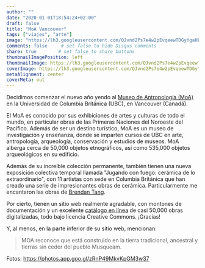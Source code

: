 ```yaml
---
author: ""
date: "2020-01-01T18:54:24+02:00"
draft: false
title: "MoA Vancouver"
tags: ["viajes", "arte"]
image: "https://lh3.googleusercontent.com/QJvnd2Ps7e4w2pEvqeewTDGyYgaHE6u-YjAbWbvh9udSDdqqZlRgoydtAqKckPzwBBV4w-CjN5syZXxVQRnQ6epdoTWvvjW-MjTTOAbnlmkEnGhk5sI4soP9nTtFemzeF2Xd6wPmM4M=w1920-h1080"
comments: false     # set false to hide Disqus comments
share: true        # set false to share buttons
thumbnailImagePosition: left
thumbnailImage: https://lh3.googleusercontent.com/QJvnd2Ps7e4w2pEvqeewTDGyYgaHE6u-YjAbWbvh9udSDdqqZlRgoydtAqKckPzwBBV4w-CjN5syZXxVQRnQ6epdoTWvvjW-MjTTOAbnlmkEnGhk5sI4soP9nTtFemzeF2Xd6wPmM4M=w1920-h1080
coverImage: https://lh3.googleusercontent.com/QJvnd2Ps7e4w2pEvqeewTDGyYgaHE6u-YjAbWbvh9udSDdqqZlRgoydtAqKckPzwBBV4w-CjN5syZXxVQRnQ6epdoTWvvjW-MjTTOAbnlmkEnGhk5sI4soP9nTtFemzeF2Xd6wPmM4M=w1920-h1080
metaAlignment: center
coverMeta: out
---
```


Decidimos comenzar el nuevo año yendo al [Museo de Antropología (MoA)](https://moa.ubc.ca/) en la Universidad de Columbia Británica (UBC), en Vancouver (Canadá).

<!--more-->

El MoA es conocido por sus exhibiciones de artes y culturas de todo el mundo, en particular obras de las Primeras Naciones del Noroeste del Pacífico. Además de ser un destino turístico, MoA es un museo de investigación y enseñanza, donde se imparten cursos de UBC en arte, antropología, arqueología, conservación y estudios de museos. MoA alberga cerca de 50,000 objetos etnográficos, así como 535,000 objetos arqueológicos en su edificio.

Además de su increíble colección permanente, también tienen una nueva exposición colectiva temporal llamada "Jugando con fuego: cerámica de lo extraordinario", con 11 artistas con sede en Columbia Británica que han creado una serie de impresionantes obras de cerámica. Particularmente me encantaron las obras de [Brendan Tang](https://www.brendantang.com/).

Por cierto, tienen un sitio web realmente agradable, con montones de documentación y un excelente [catálogo en línea](http://collection-online.moa.ubc.ca/home) de casi 50,000 obras digitalizadas, todo bajo licencia Creative Commons. ¡Gracias!

Y, al menos, en la parte inferior de su sitio web, mencionan:

> MOA reconoce que está construido en la tierra tradicional, ancestral y tierras sin ceder del pueblo Musqueam.

Fotos: https://photos.app.goo.gl/zRnP49MkvKpGM3w37

<script src="https://cdn.jsdelivr.net/npm/publicalbum@latest/embed-ui.min.js" async></script>
<div class="pa-gallery-player-widget" style="width:100%; height:480px; display:none;"
  data-link="https://photos.app.goo.gl/zRnP49MkvKpGM3w37"
  data-title="91 new photos by Jorge Cortell">
  <object data="https://lh3.googleusercontent.com/lzDkypZwp1gInLTg-_CDNE7SSeu7XBFjgq3iTLTpPt7ESGZNdU8DJnkyG4q8rwy8mJJtuMNRnQfXZdQ4lG5LOmT096NTlISig9PK7H7DEW6M-olVK7y4mhwpiZvFcksB2_rcbU8X0a4=w1920-h1080"></object>
  <object data="https://lh3.googleusercontent.com/zaCg-ixJD3qFG4Xj0xXi05U3gc4hbCBZKu0AzwuRmxMBp091__o-uzz3giGtZhRlqbuYr_3CRKjAn-0erFyH3WEqsVEFtrl-9cmrYl5-hAiLhbXydtJsEcO5Nw1nV_6rXMEAilJ6-to=w1920-h1080"></object>
  <object data="https://lh3.googleusercontent.com/HXduq4zz6iLCEtzg2VCfJ8Byjhzjfb09JMqPvJIqAgEwzR4lFD9x3qQ4fWfZe5vR2XL6pzDE8mw0MlWM5lMTQ8Tl6PNsSQZPkED1OvfkfhEdNyqNNP8BeZ_jKOioe8i2T_b3o0T1L-c=w1920-h1080"></object>
  <object data="https://lh3.googleusercontent.com/Al3gKAjQrd3oKaRVibFXMMYLD3xDzuxXSiHs8WHK4c0AwOdvC33aIDKx7Inlccr87z4NJ3xAS2kxscl_RbjBKFLYKmIBhMQpQOumvb8-2ASAD_p1tUtJzod8gBeizrHsy7IcUT1NIlQ=w1920-h1080"></object>
  <object data="https://lh3.googleusercontent.com/4EYzdpSgdhQNSAJLY3jvfMt6KOsDeoZIi2tKLi0e41753DrVbWokSymfAt3mhAcx3sv9E5LllvhPQ5TY4EmckeXhjRfRUhh8xEb2fGBy_g-wp5b91hBbiLHcvNNn6Q2HlqVMXDxAQU4=w1920-h1080"></object>
  <object data="https://lh3.googleusercontent.com/RwZ3za5Sny_M11Amg2NgQVyLMVchJcbSMe7JsZVySnhir0YAxzSHcpwD6gdHnHpTfQ2ksvTy8aRbhTV5XYkIgDGANts5tQErSrUdqdBS3N3CjgpUHfOcgjNB9q5uEH3211K3m11dKHU=w1920-h1080"></object>
  <object data="https://lh3.googleusercontent.com/IBlNKRVS6WBj3GvCi5urREmyeTwptuYi81PVfB1TjO77h2BVydvLLucB8P9bxCizkncP7Z16jFhCxFx3jVHKKnP2qx_PxbR9udOZeHrbrfhrqOUbsHKhfzsEhtXWOC5PopIcbPacM7E=w1920-h1080"></object>
  <object data="https://lh3.googleusercontent.com/3jvgiQj0RSg_luCKb5hJ2paT7RyQQyx25fkcpyNxy5dU1M_3QwYSrgZEQJdF2tOwfZjIlDd8mGNo09jfP-MCfz5Ch21bsOXFB3IyZVlF1S_Ci9aqJG1QBCqcqaG-M_VK7lIv-07DMqg=w1920-h1080"></object>
  <object data="https://lh3.googleusercontent.com/LZ4mOZ4s37Tt3e-TsUSMHHS-gC0_D-wPLDxrASNPXZEKYCv-LhZuPtZhUrceW_8PL5m2l06nV_z5eEzdJk1uf-86f03eqMKF4QTGEAZo5k0JRB9YI7vGoo0k7YAQNzgsbAkQYLJjS58=w1920-h1080"></object>
  <object data="https://lh3.googleusercontent.com/APfFR7ygSXTi894yCHnacOyiIEE7Mt31ufjKvJDgQIGvAyjYDBi7eIjVutrKwgRKi7eTVSaANNIeMhPasb0hYnBHPXqDKBslpT2dOpTf6QOz90frvFpt61xGakrVI5_vCWCW508xxZg=w1920-h1080"></object>
  <object data="https://lh3.googleusercontent.com/3HuecW4yE-AAVqWK0iOVbTpcuj5phO81rE07HERGkcbjHetTsf74K6LsWcocDKRCtVVocNTw764q2ppMCP7yVdwZNZIEEopABkqFUvaewnQAvp8LR9U2Oievr9Kpk4Yx-_zABS5Gzdg=w1920-h1080"></object>
  <object data="https://lh3.googleusercontent.com/YFiEM04mjaLHXFoBFplJ1ymhAlcJaTz80a7vENIgnSPKgjAjhpmzsMr02J2wLn1VLUp4i8f_ImR1ifqUj8XMnWv8RAqHlK3EOx7yiLUqJ9KdwYmhMVhyrIYIZ8VbjdTsuXNf0OHDZec=w1920-h1080"></object>
  <object data="https://lh3.googleusercontent.com/H3OQRUAKjaurf4hJTRisDLYuNmdVU-C0iAOzszbhcxVsTCsL4U_VyKy7d6SYL1nO1BxsShZUOUZ543KfGotpbIRXPxlgwLf4nZT4wFow8w-eV5AmBmXm_hwpzQXt4yWvRdM3PMBceAA=w1920-h1080"></object>
  <object data="https://lh3.googleusercontent.com/obS5IMa-AgZ-pDZrQGfQxPdVUP7jC-8f4mRu5NG1WmFA_F3PsD04xM4UDYGiRj_mRM5HxMh3S7FOwtMNGS0AbK-We__Zex0Q7ssmWIH5hgSyDItVWVuZOXwuaWAGaQMaQKuz6GXBWxk=w1920-h1080"></object>
  <object data="https://lh3.googleusercontent.com/M0_uMivPbnyAAWrZ7F9wwcvbWtgLtd5OAfBjS1cMNTBTR8RNfXV3_cUoKQOnxQUhZNAdi5q_tKpOuTYlmIURgVQsPKfrGNemWvxf965w3BqkqQyjokQkeAArY5maxxIojGqPwx4LYe8=w1920-h1080"></object>
  <object data="https://lh3.googleusercontent.com/ZJtxhmQa_DmQSC26a_uPYbCRFnFp3Izr4N_9gOGGMKq9ffuYMu9hanjfg9D3XZ6_8VHJaBoaXD_fNO2YTFWMw8Ju3RK2qdA72j9BfRK0HsIlRg0EtE0w_OqyWimxGNCycFVgae9m3Fg=w1920-h1080"></object>
  <object data="https://lh3.googleusercontent.com/a9oYUrcHxQxtFmNMihWawJM-I3kboo8nbKJcko_I51H5W8qopk1-qtrVNh4D5fEOErXAn_RUImR8HtZcwl9n7ZJ4MSLoqXLUOCEGYiJop8OfQwnWyxl9NDYFrlcZW3PDdtXrlulpca4=w1920-h1080"></object>
  <object data="https://lh3.googleusercontent.com/SpjhCeOUPubfO5rGGwmyAIStuda5miC0wxKqc1r-STIr7kz95fhklyrx-_INlggrdQkVFUXgs1b4WHjIRJ_ToMZJBYUz96JrEjY0CIyVBAcF-WAlMEf7GbDM6o9eafUDq-8PxgEyKLY=w1920-h1080"></object>
  <object data="https://lh3.googleusercontent.com/t3Zc2lHEZ9S47Irob7z5q8_ay9wOo6MLZ4jegBcecAMFFZGh-tG7d8y0jAlHP9s6Cr2rM8D7oJ5MFwhqEeMnskIqQxLx8LGi-ljE2o7uj2KfGQeOTDZlyfEFiCsEFsXlWFHcw-mImqE=w1920-h1080"></object>
  <object data="https://lh3.googleusercontent.com/jVFCDkl7xf3F2q-PD5ktIYp3wSePrvmwrayREMnrlBHo9x2M_IDoPa105a5Cq4YAraSByEibCtQU3qfQn8t_GkQB1er-yAnX7I25_qWgXV8Wfz6Pjwt9vQg1et20jeNdASm4M4DjJZw=w1920-h1080"></object>
  <object data="https://lh3.googleusercontent.com/YSumuc1_Nwk7eDYXhgDAmILwPYNpWUYIBZtW83fG2leSxi85zUFDDaKIOF5FkHKaoeESnillSynj-t4bvg1DbhLnmaDL1wrjXbdh6rFjSphh3AvXtSpr-Sycsn1hOm7CU9wElk8Ae48=w1920-h1080"></object>
  <object data="https://lh3.googleusercontent.com/Sv2gSY0gfh4BYjE6lbSZbid0S4oCrNV0RSWZ-5c410D9ysuTnZHLy3wJA09Lp4fyaZmn5YEU8SQp3BBhkwo8S6ssQT00epnOcB6beW3HdmUpS2P7u2y54A_drgdFmE-KB0zJXfC-cyM=w1920-h1080"></object>
  <object data="https://lh3.googleusercontent.com/B_bvcCcTirwGkYleV095IQE5V39A8b-RNeDlRYOp_2cj0Ws4cghxc2A1ojwFYChHp1cL4iW1LMaqxwdfCWNSTRuKpZ6lqu6szfWoH7pBAeAlAq1MG0rpJ-w48qT3ZdYpgwpE2fzmfsI=w1920-h1080"></object>
  <object data="https://lh3.googleusercontent.com/u8x4xIwELmFmFjoCZcb9QguxciYWBIowRhUxZa-zJuIRQP-XspslgyVJ6ulznBGVE4mAtk2UxPq4N_Owa7ivXpqa-V51FxvN2PeUva6YR1rVtJjZfwgHj_FMnkRK1YKhH_z92veTS0Y=w1920-h1080"></object>
  <object data="https://lh3.googleusercontent.com/xtE2C9MgYS3VPLpcLLeE82KZ8gRtrNJk6LWRklTmKQtdnaVwkgP9S-b15p9M05Hy6JOdJToxYGtOsnbDOBUgXACWc5RD6ptj4N-uigy3ahorDyjJKD1nllsIDhahEG4cUUjhE6BuL78=w1920-h1080"></object>
  <object data="https://lh3.googleusercontent.com/5ljWRuxeZ1OBL0nSr_6rfDVdnHpxp-FnqzCU6wGyrkcvjWTJCn3KQaiOhULhcMAEWpG8BmTLuf7_3mXZ6w5mNa9u1tLteb-irPzjxsZJkU3cojN9cGZu-WLV46Kyt7b5nzIJlsRr758=w1920-h1080"></object>
  <object data="https://lh3.googleusercontent.com/k7DRntRElCNjMNgFaTResvV11NZxEd3KrV8Nwm_bacnmElmf9qnjiAX40KaMbA8ouyDEX_OD7CVAHvJ8YvIjBJIW7gXv9LMFUbJ5duPkdCAYbYWn7xVl1yPdzJYr_gbo0SG97IbdgnQ=w1920-h1080"></object>
  <object data="https://lh3.googleusercontent.com/dm1ONbY4Gjr5PYDnlVbHCyPp-V6fjP4HOoE1M_x-H0WHDyP8GBxYZX2rUJf8w3Psp0aHwV8_YUcW2gTQZCGLfV7vFrrouF3DOamNxNOk32UtwfXLwittghBixRaq2cAM_hcVYDUSeZw=w1920-h1080"></object>
  <object data="https://lh3.googleusercontent.com/RPuWNkqm9bLwmCGYp_e1EHvCOsAZ9GyqA6Tk-J0VObvT2eXagL302sL4rnNIaOyFQQIClebHT5jhKS3ZFDsEwFJYzqKMvfDKiFbWx--7L4HXdC_KPsW141xjmgk6FeoK2soC9446fJw=w1920-h1080"></object>
  <object data="https://lh3.googleusercontent.com/BJqWVoRPFWCLODud4RiRSX3nqSoFxnPLSK9rctFMghB-kGr3WPVBN3KI1CMCLe6kdhIqY4N7GODOpB4i428lk_fxuWpw-Y1jnurIGl7VH9ClC84AKpIebVnuFh3fDXcsnubtv7LQEJ0=w1920-h1080"></object>
  <object data="https://lh3.googleusercontent.com/-72gVlzBfpaGCuZE8TchmtD0lgVidPpTrU_tiBJ12e4CMwYa9-bBqSGPIxknzIkYECm_yNOSnLxMQ0LG17DPpSiDOO0pfeWySXRGP93v5rQ-NV_3bB9eRG8qHih8NzZyHKG5x4VFHRo=w1920-h1080"></object>
  <object data="https://lh3.googleusercontent.com/SVyfE5phRH2SCusRZBaOsbf6pBEoy9dHVpEl7h0TP5ndhMoRFmkonYya3H6Wi0VVLdvhtUk467VhTMGjaZO5TnrEb0P5V76EAbwBs5XOKwQiBUBHWXsH2rXDM3D3NCIgdv--or1bebk=w1920-h1080"></object>
  <object data="https://lh3.googleusercontent.com/QuLo_plVz1g_2ggEQk3goEHHvGt-LR6-3jPJBAGygfpW4Ph8_EjBqV3xaMbttzsWU6m6Oje34dkWLQQGH_uAEw7IAN5GaDtikSHkCQZmGT_EcrcVMNdm0raXwYDt5awuYH7PaP0srK0=w1920-h1080"></object>
  <object data="https://lh3.googleusercontent.com/8Fxa_ahO3UcwPaG0KtIGo3rt4wTrT1pLFSFdgWUgzHv8dAibUYmroFsqYXm7TdePIJR1S9TIu6nSbCbPgwzq8jUCQsibfrmmDQUbrUbbaOwJOCPmvTyX7mm6m2GdpLv5JKqnvZndm_k=w1920-h1080"></object>
  <object data="https://lh3.googleusercontent.com/N_KaoC_dFwRD-lAyia9c9Vw2DJatgAqpdJ2NB9wLc-6sFUXTP_uSl9wAU3C0MQEwO593VtVcGmdabY2eMktjg0xZd83MnhRtB7e_ESOO68dj_fQJGuzvdW0Vcx9adRQVwo1Rf99HNf4=w1920-h1080"></object>
  <object data="https://lh3.googleusercontent.com/8BgNUPCrDKNuP3UfSJLITKmlxso8vfAN_jVUlQRy6IlHXYfxYzTEeQ8f3PZHFUvYYOY_PaHG-LZ-TBj95HxmPVfT7mMGo5-fn_Ek_cIqRZ9wRh2holg5OHBUE6_aKKoD-iTbDvHFBIk=w1920-h1080"></object>
  <object data="https://lh3.googleusercontent.com/rCz-cLuMuYLCp70TqgQVSWz6Z6JYVbxiGQk1gmnNnDy92DQK80hB9-3OOBh8iihqu-nihOO5WGum9e7YRMIqkj53NtyMkCtMJtkNeibIkCqjHNpwL1zEjhmYL-fnqsprLO2wLrdPBH4=w1920-h1080"></object>
  <object data="https://lh3.googleusercontent.com/AKqVMxnd63-SSW0fyZtqVQZsEztPOoWLEZlD9jCWqcgoZKrKUsKICW63mWIgdtRKBlu6EhdYVgr8jOWWzxecAFEy_KaroJMBv9KN4qogQTsb88xycU6uhMZHQCogzM5XHPaOfykScyQ=w1920-h1080"></object>
  <object data="https://lh3.googleusercontent.com/VU7fUPH3mO_y16RHJh2E7_RTZ0ufccfTaHL_CRweFBxgUaOhY4_rso-thqC6zok39C38iCoFaocbZ3Wjth1UrV5L0Ti2o3XNt2TTDNE44k_9c3nDV6gA1ioYSavxwfbmKSWy0dqpavU=w1920-h1080"></object>
  <object data="https://lh3.googleusercontent.com/-aLO5b7V3DHxRTWr0BsgOHyk6yZYDLGFnAXEssh8Yg6-e-QkML75Z3qMFEmX84EIsrKAjOpSGkslLlq0UuexgSq9IsRF5HYdh8hlwUUl_Wm_i09qv36OWUC32L73ovFFTME65o6Ta88=w1920-h1080"></object>
  <object data="https://lh3.googleusercontent.com/o2VwR1ju8J9HcHOFpAMzjrMSZKUntJMnYS0l4XYe4siQBVXXAz9ZsEdjG8YkH5q7DwIM4y3I3hE1HWTkSlCTMsHYhDXr4BBKbgm17QUXF1UtENz6pFxO5GeskunxwHqiVB_XKGjVT6Q=w1920-h1080"></object>
  <object data="https://lh3.googleusercontent.com/GKb5fjMHcjd6t4dfAVrTTMyHNb_HWqubyYunwEbDN3OPHtANeNQ-U7ZaIo4MdYrLCAS493g0idLx8g-6TvSqWa2vYvPtcdcLeGTneIXdctZXO14eLu5xB8NmscM8_1Yusaa9x87G2vk=w1920-h1080"></object>
  <object data="https://lh3.googleusercontent.com/bh3B38qFPH4uQ33XIVBm4tvI-yBXyxQaREzig946XGRmQfeTAz_o9EI8qRac1hdUdDBOFI6h0PPmDAFtobJ1b-K8LhUue5YSBaCa1FkTAPFz44y2zz9sVjydPRZbz16Q2m-6FEqLKwU=w1920-h1080"></object>
  <object data="https://lh3.googleusercontent.com/1tdGJvEn3QO0L9zrTnXV0RglDElIPrCpaulNEuVLQ-A8PAheBxvH5R6AcLtGPUrxw93QHI8A6IIga8Qf950EuP3WA0weOMDHmGKhon1WyJ9Vp_2NLd9r27_106kwvbZLM6Idy1_EcJI=w1920-h1080"></object>
  <object data="https://lh3.googleusercontent.com/Rxln4bNFK8ZyAns7ai-sd1En2jn_8FDX_gC4_lumh7eHl_LxRAvdtNg2FMAHbP7S2_YCldcnb8Kc8g1TCKPciiRy20CAYKTDhXIns9cu0kOiX6OJs9kZW-HLCjii0719C8Ut7JuCX9w=w1920-h1080"></object>
  <object data="https://lh3.googleusercontent.com/1bfKOaJwHnmUJQqLDLu2Dugtj7c39Gya_Z_PdcwWipqupAvI1Ekwc1rDXarqxi24dkkkn3WsZqWuINMyIsjNKUkV0bpdISfyxy5gJjppE0CylFvCPVp6-F1_1YEmuaf3_mqmL5bkYMo=w1920-h1080"></object>
  <object data="https://lh3.googleusercontent.com/EPsoiGedtTMfH7-Ls1HLMPdNfpn43LOMzeqtKaqvmeGnKcHT9JtcAWM3aTMS7xney4YmLTzxlLCpbgj03P3jTcL8Pw4QFR2fqMt4zfqm9bks6VzCpBYi1cOafNcq2lGcKEWQC0bOjE4=w1920-h1080"></object>
  <object data="https://lh3.googleusercontent.com/_5AA4uqN7GNjUh0ucmTsZdpvHzWSJ3QLRkgkz1VAHudeCPgSAt69bOyViae5z61C67-sE1l_80iIXJLBu_NiPeFliDkBCuuzyxzEXd4plv9UDTykWp0aozZvFxvvU6Ug1wSqkHLqWbg=w1920-h1080"></object>
  <object data="https://lh3.googleusercontent.com/KpDJK5GfxUTbVCAqy2ZUJ2SIySDlBVvn57ES8vqEUc2DBSa6i_0mfk4kNBM5Pn6gPr0XjfvYhpe0ozBzKGWYpu6wtmQuCazBNE-uPuXLisvFRhOXLVwo_EXd8snMd9HDa1SmXXHUsA4=w1920-h1080"></object>
  <object data="https://lh3.googleusercontent.com/u8iNCepQozBHEtmh51C1iB44hF8wv3M4REXh8dD2YyQk3zCRnRG12uzFUlfXpjm2ashZh7WB3T9zIzpnsyJvKVdrjXcYAaYwUC6pdaPfzaV4mQIh_hgUp6UbVfe-XDWYHtuxYl56Pv8=w1920-h1080"></object>
  <object data="https://lh3.googleusercontent.com/dSRxIH8xal6pN7Hb8xmMlxDRh39zFLLvNyOwsrhUA8kUtiODcbbxGY5NzxTZ00iS8A3TgRbJ-cJ0-UUgyNjPrziMrLaQH6j3ggkFJ6hD4pNaM5ni7nB2qScAAszEuRXFbRzQScS4ujU=w1920-h1080"></object>
  <object data="https://lh3.googleusercontent.com/loonJYkMueV44VITk-p4_fWV5qkPz67KuZM3PsxrjieeCVab_DnNNQTjzmRE1hWKxgOINPHFAUF9-Re3HLm3zedirgekJRzZ-BOGjviPflSa_-sldzLUaxrfQ4kIaA_XrIZHAWdq14o=w1920-h1080"></object>
  <object data="https://lh3.googleusercontent.com/yyFAdZnGGVvPGI7bbQFWSnU5uax2bnO6Js47zrX4d5cNQxZXqEmbsLSAFm7viRLKrrGZwH8aP13XML1SqK_oCT1_hyGRB1eAABidWEpoVncP4xfyAGN_K9rSU_TaiE8yMJmWEkO35ao=w1920-h1080"></object>
  <object data="https://lh3.googleusercontent.com/Olgwkv8DoutlPiLWwZ0Gg2t2IK-Z8mb_dKjuTNgTicr4TqrT7IDYWSCsXGOpouL81fxQ5Jxz60RgClFvcww_Zc63u6d_g7YN1nYBX5fbTpNp6h2A1R4paDLbypLxUU_SR99DFO8Fuz4=w1920-h1080"></object>
  <object data="https://lh3.googleusercontent.com/hDIs1ljumjEjzcRFzMKdEDiBAfEH21sFozLVuGuJtpGGcgrhl9uab3e3nhK6c9hl7KZ_6UB3CNhMYPWdiQhlK3_sq8WtimPgLLastLB-aAEGgXUL9nfrCxUJ5uX6dQJLqKro4RcHBZM=w1920-h1080"></object>
  <object data="https://lh3.googleusercontent.com/s7pIYRHOCHfGrZ96WG0Nx2_RdP2_pEGTAjdzVNgsX33eAql2wX9z1UjFxtt2_MavAcOE_tUF3dlLRHj-mfB-xdbYoSNkNTKmoOJlEfcENAyrPz-BVxLiWD0R9XGGwIyy9yPMyXiyQNE=w1920-h1080"></object>
  <object data="https://lh3.googleusercontent.com/WA9N06T5PcD2epEOKxaNlleqMXPG1pUWUXoVRThAuXgCpLtOmyP3pXVWIxMFjhINFkkUkJXl3V9WyBGRCmus0ks-zDkxLXE0zS2vfrvqxuLvHyF2wJv24CyZSilcichhy6Z8nTBfQpc=w1920-h1080"></object>
  <object data="https://lh3.googleusercontent.com/BURmri5vYDkBoJPoHlppXlKMvvOmvvRwOABlLv7Mmu6Hhx7LGvRIYHb5td0qcfZVRWKnVmfNdLF93rentMy8pjp50XYEF3ub9wMV9ZSk10f4vEo9DxmaA2HiBOerBy_CENXLUnmpV-A=w1920-h1080"></object>
  <object data="https://lh3.googleusercontent.com/2M6x4APQiE7f1u7pmT_s8ipk2O2-XKjrre54qu6LfGZulEUBUjvYgxncryNOuZsGet1recW9EF9970Pwc-iEujcT5nZbGO3CNA12XuRJ3pGvX13EseLlfg9TrpYd9qmjF24pbgB2Ksc=w1920-h1080"></object>
  <object data="https://lh3.googleusercontent.com/-NS2UcyL99RkaCQmMMoALy5H4bQWwUmuaiSw-98LE9QuvuT-GDpaEUbmc14uyKxTlbaqeKsg225y-_RmjQT0h7syhN-ZTCUc05HqlFtTztK53DSPKDLZtbTWSbHai258ADOJ0_ccEdY=w1920-h1080"></object>
  <object data="https://lh3.googleusercontent.com/G-7aTVAyKC3d7t52XdHhLDaljRBcHZvmM0oebXbenWr_mM1vvPzsebT6LYZoByu4bDy4uaeQc9J8xDTGBBVxQ-RDiuZ61-Hkoys3aAaxIsUMMEU_fpp_JYJkrdbMfkUSdeig1pmhV0c=w1920-h1080"></object>
  <object data="https://lh3.googleusercontent.com/mFvf-dlwH7NvuVra0N6xnBC2xQ4jOoP5T1Ymo1oCJW8cLMqBUDrldtR8opcQWjSeEsjkZ-F8Ov-neMd-gTrt1dWfaFOq8G0OioXoMGQfbMNgeN5EzEn6YoR5OqZUIPw3qed4QHLwI1Q=w1920-h1080"></object>
  <object data="https://lh3.googleusercontent.com/-8LoWZBxGUtZvEeFZMXx4cNKpXjkBBm9J7cgugDUyfc6xSqzPFz8nWz3nuVEZSqQOjbnPVLh1CplT-0yzzwTGbzC3P2oGw2AMWSbSqYXOP6KemRCYRhwP_NRWlaZ-q2HNWIrfF7qHRI=w1920-h1080"></object>
  <object data="https://lh3.googleusercontent.com/qPx57Z0KZWO5BcEbV2IiG8-NJSxzTDnsCrKk5Tf0skCmcp3ujwZDUtUxWRPBEc6bX9BCcWLiWCRqTLZYxLwhJcdrGVXGOvL2u7i-EV3sLS-Q4q-yFF36Bh6ez37ARSAHqRjp9EktyXI=w1920-h1080"></object>
  <object data="https://lh3.googleusercontent.com/TFYnBg-iofOAirKB1A1dFVCBcT3GWTWyn5mXwp0LQ2RNhZsOhvSvFY-haJSu9aEpN-pu0rmcByeublIo43iRKs-aJuq2o0jdNT1ROuCARTXzZafCBKrys92PjlrRxxrLY0D_oORLklo=w1920-h1080"></object>
  <object data="https://lh3.googleusercontent.com/Scgub2KsPTWwXHEycSOUc3U-hCnJfTJYqskTNplC7bX-2Iich-XQ-FDpsAqGfEPxVa4XQvKPITAnTbCx09fnoTXaVYMcTWe1uS3ZckVgjgt_r33A8YD37kEAW9EJAJv0QK4ksjI3o-w=w1920-h1080"></object>
  <object data="https://lh3.googleusercontent.com/OA1eq1RRL-SkbwD9m0b9qKIoW7rG8Hf0A1JmZ1c_3nXBMKSFqWHMiU-I4dvMmuGuIHu06oCfikaRlG9wud_pGskCokpo3e28Y69J6SQ40POCIpZllUSmLgX4e-9Ayeo8i8sCNdzK1ow=w1920-h1080"></object>
  <object data="https://lh3.googleusercontent.com/QoAdXB49pqw66R5rGleSAwnae5VFraOK3yurpKE9B3Pb0ulMO7AhpejogC3ke4nFzPXlPbiYH5nRiuWgf7fiPagUoL7iGANXX1gYlirh2_kfpOEX6p0AUGmDiLRtTVv8XOxsxXzJ1Bs=w1920-h1080"></object>
  <object data="https://lh3.googleusercontent.com/cAllcgQbdQ3dj5JO5FIemc3Q8gSCqcWipOuGWovX5GTmJeL2XhrmxI9qrMYgm_tgECZh7zAPDxo0GBGBwSgke9iq4D7ZVcSYlzmMLAtrT_vv7QuTfQlPz2urW2BL5OhIR4EOUSeVCB8=w1920-h1080"></object>
  <object data="https://lh3.googleusercontent.com/P4JBvliGlmiyR546kQZAk4qVxX60b6eDS414Li5gvrw4TjcPyM__zme7Hjb3VHlGdPgkZcOmi10UM5a7_XywUk9vYK3EvTuorcunE6FoXt_fMcbvL0R9bVC4BF-Sr88g1UL4CouUTM0=w1920-h1080"></object>
  <object data="https://lh3.googleusercontent.com/jx_fHeRBBmp8Urk_i77q8h4U9yTYwsPlqvRR10cI_5b9OXRNou26RP1n88qp3P5qo0fIDlI9wPbbA5Qj1AnCBaPYvdGBdRYn4niqPZGyXCnos8Xwsgnc8wzSb__4Dq_9lEVcd0oukug=w1920-h1080"></object>
  <object data="https://lh3.googleusercontent.com/NqFs1yJcuYaTbYvuxV626B1KCYWM_JRR3W998IGC42EkiXpGetDE29nLIK8lMHjrQc4LP5mRfwxCNL2cs05PaTwhkSURAxRHqHJhJYynrXLWazjp99tVS03LZZixbnUZDBlPQi9hsxk=w1920-h1080"></object>
  <object data="https://lh3.googleusercontent.com/VeSEpr5-tXGW7GBHrnBphiNC2BChU3eG-Kc9tvQlGLwXS9h1pEiLDJJzd_YgnuvekxniETUZWn4-kXQhZHha9fB8JhN5ImgiX-Txgc1Pg8gB_-pKE_XyLbSqdzI20cgUn8ocIZjDPo4=w1920-h1080"></object>
  <object data="https://lh3.googleusercontent.com/iRMAkQFHiepNudY2qPvk1uOTNtARbATitwE1tnAVhHJGihN0RG50mIeu5p0QK0HOfRquU6-KD8ZDwQti7YDy_0pkQ0YMIt5lXYtfH4kiP4rklzBAQ99TXLJLmhLv4JVMwgzavm-kgJ8=w1920-h1080"></object>
  <object data="https://lh3.googleusercontent.com/zr3oOgsAXmpQ5V7VYCz-Cq35TtIuxcGoiXznBpPuAEmcFR2Cdy9xOpL6RHEFg_wgnKmTwHtYDuk6NuT6u1RpMDgoFMbbq82c--Z0ZcwD1s43XJHF0fOUdm2UAQYOytRD70Mq1I7cdhw=w1920-h1080"></object>
  <object data="https://lh3.googleusercontent.com/UYgSTljX8jNdw0y0aaFcIWgLQKNsBac5eAhAU4pwdppwuK7Ddx_aAtCJgiD7-qhBaXT8SJjSebW_qAyNPT9f9fErQerU0-95ubmQPyf5JKyKba9gfZ4sCUdgw2W-Itif0ALaGFqx4hM=w1920-h1080"></object>
  <object data="https://lh3.googleusercontent.com/b7qIVkvbwtZljhvbnbkb5gywnVQh6N09tuN3D1OYl0sfS9vLN7sCDtgAF9WNZQnVP8Ct6OuerRkWUro4KLZpy3iuGHYA825_AgHMbSAGA4og4ECWcvzaVoUbJ95CyDJFxCvGY7yWT0M=w1920-h1080"></object>
  <object data="https://lh3.googleusercontent.com/BcKM1aBqM4eEvXONy7GNZ2aC68U5i0GXBg3zRyqoXbRwwJOQNW9Nwt17Epl0f4ZONhPP_bekzdkC5E-DF-7B4X18lr8Y4Atvg3CEp10Rnr9gp1kXXFp4RFsCJxHSNEGy26w6sVApZtc=w1920-h1080"></object>
  <object data="https://lh3.googleusercontent.com/wVAGEnqAx6Ag95CLpP2peZRRG_HCc4KhLJvwGvp8DlZKyNwfzbpytI6891wz1m886j2sSpKW3xRhYVmiXojV8_RMDlUnSG13U2PO6bq5A_8svgqHOJt9HAFJ-Mga01H280lvKOP6e6E=w1920-h1080"></object>
  <object data="https://lh3.googleusercontent.com/O6bcHRBKEBaOjnXwWcTDj8Ied7nzDhzLq87nbF7rQoNEwkbHTqOV_M1OAdwkuZOVcEEUtPu3Nz6ssal8X3eELRfWgqy-LAvuCtmSrFQwXLkSiBIZNXp2ZFDxqi5X_ZhQyEJdfkFd8Os=w1920-h1080"></object>
  <object data="https://lh3.googleusercontent.com/Qsc-kL9jMLt89tsyaYIAUPAfPGY7qBggsyV9V4F48mhx4LYAFqboOVROsQf4d4gAY2-aEoO_gkZ-qWXkEj0sXFtQM7MMR9d9SVb1iCbX-KXM02Oowafoj_lUAK4a1Yuj48WhYozKrrY=w1920-h1080"></object>
  <object data="https://lh3.googleusercontent.com/CNeJgHjwZ1lTEGV4cUV1tKenGaPWOwjb8HyLwvRhGixHZd7RVwJLe-n40dqa80RYhb5bhicormphgtpEkEV8stAl_L5uyLFeQoEgMdfAA_3E0mTM0ilNk3wUZZY9wZa_GghBg2mrvGk=w1920-h1080"></object>
  <object data="https://lh3.googleusercontent.com/U4_oJPJt0rABAj0ZQJJgfA4zLLsspBe-AdfL5Omc4pp-Us8N3BHUufPUY4D0bPFWfNgZxOlJE6eVjErrON1toTZ1-5XYBrhe5y709AVPWuQ9ka8xs9vvV1-Jf8Mvq_hwpfSkvIk0Bcw=w1920-h1080"></object>
  <object data="https://lh3.googleusercontent.com/cnsixNIhCobBVed9ibOEL9LgE8nbGgJL3zSP8LgYdIyL7fuvYO_u5MC_ZV-il8bHBOhOnzhdWtYtKm5IaEIMfs-_zBI35YqpjG-nl4Uit6tzIlb27ViR7usNLwLiQOvtE1YECBQys50=w1920-h1080"></object>
  <object data="https://lh3.googleusercontent.com/Napuul-mBfKTBdcjJJ8Bi_3lF2R8To0smhCQYDRNf9TM27XZdJeufOcHqKW99w3aH9pBHOkrOvnpe5o7n9W1BO5jijCNxOh1Surz_hheVNmcjgPI4ezt-NCYyDpZS5gVR_w6m2uMtN0=w1920-h1080"></object>
  <object data="https://lh3.googleusercontent.com/j0KQjZNEiUkbMpvchxe9rQXpN7ivqYCQQlwx7GQcoicCeC3Iqd-TEtvN8ZMoYvU9N0-GIY6NVu-Kks8IjV3Ibj9pUlNr-FR1tqE4Rbma2Gj2LFr0ocgI8WVLpLEGM1nACXZUd8Nw0I4=w1920-h1080"></object>
  <object data="https://lh3.googleusercontent.com/x4wa_-Cyn48m_KLS2z2KYaJVid6PyX4YvLbGcjECtvKCeQRb1lshvO7F14p4ZahbWVw1SMfWckOxUtrtcauDZqZJ84DDZjhqEDznIhArGQHZDg7t0CIUn1taMYUOUOifLTxChoLLhnM=w1920-h1080"></object>
  <object data="https://lh3.googleusercontent.com/cOIFL7zMmLeyP6v9j-_rTktrjTy227OoDjGMz44sXFi9-q6M_AZAB9ubda9WU7ObolewAP5zQoF88ATtQmPpGGrjEslMhJU0DH9cG4ehJxl497wMUn-s42tiZvUzJkawqXyAds2Wm0M=w1920-h1080"></object>
  <object data="https://lh3.googleusercontent.com/KG5bzqnQ7RGrk-b7kEGDdUb4fIVxr5Q7Y-09ywk8xxCwyuk91tKffwLdgTf0MoOFyp3j-kH-a6tevJcTU_ZnxZJ4LaOF1QVfRtlOEERw_BmF0xX5CQjD4r07X2JOTtXXTmZFZNy2GqI=w1920-h1080"></object>
  <object data="https://lh3.googleusercontent.com/M-zp8zPVTxe6PU4Kuad4bYlWHSssfdqJCCkRT_Qxm8ncMZkpM4jyriZPnaznRGQeMiH34hu83-Qf4RQUbS9dEvozdmmAHHknb7sne-wI7AErgs3LIf6tDFiEXlqgADYfuhUvftDkcOA=w1920-h1080"></object>
  <object data="https://lh3.googleusercontent.com/qFrXXmXBeiArT5Ynpk5sOqCfeIUah4ZahR3IdqLfeLU96fQ0g8Zd15flSnXVZc0p4H5M6nBnYHjtA-CwEAWQEA_pbnUYn2Ru1kBlQNo7NmdK-OWkQ7SV1zip7VHmAqpRyT29ZxxNQfA=w1920-h1080"></object>
</div>
